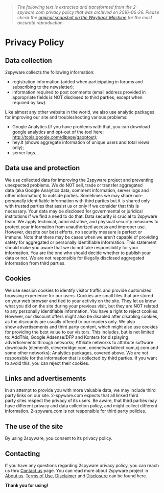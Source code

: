 > *The following text is extracted and transformed from the 2-spyware.com privacy policy that was archived on 2016-06-26. Please check the [original snapshot on the Wayback Machine](https://web.archive.org/web/20160626102549id_/http%3A//www.2-spyware.com/news/privacy-policy) for the most accurate reproduction.*

# Privacy Policy

## Data collection

2spyware collects the following information:

  * registration information (added when participating in forums and subscribing to the newsletter);
  * information required to post comments (email address provided in appropriate fields is NOT disclosed to third parties, except when required by law).



Like almost any other website in the world, we also use analytic packages for improving our site and troubleshooting various problems:

  * Google Analytics (If you have problems with that, you can download google analytics and opt-out of the tool here: http://tools.google.com/dlpage/gaoptout);
  * hey.lt (shows aggregate information of unique users and total views only);
  * server logs.



## Data use and protection

We use collected data for improving the 2spyware project and preventing unexpected problems. We do NOT sell, trade or transfer aggregated data (aka Google Analytics data, comment information, server logs and other information) to outside parties. Sometimes we may share non-personally identifiable information with third parties but it is shared only with trusted parties that assist us or only if we consider that this is necessary. Your data may be disclosed for governmental or juridical institutions if we find a need to do that. Data security is crucial to 2spyware team. We apply technical, administrative, and physical security measures to protect your information from unauthorized access and improper use. However, despite our best efforts, no security measure is perfect or immune. Note that there may be cases when we aren’t capable of providing safety for aggregated or personally identifiable information. This statement should make you aware that we do not take responsibility for your information. You are the one who should decide whether to publish your data or not. We are not responsible for illegally disclosed aggregated information from third parties.

## Cookies

We use session cookies to identify visitor traffic and provide customized browsing experience for our users. Cookies are small files that are stored on your web browser and tied to your activity on the site. They let us know what you did on the site during your previous visit, but they are NOT related to any personally identifiable information. You have a right to reject cookies. However, our discount offers might also be disabled after disabling cookies, as the discounts are usually offered to our readers only. We also show advertisements and third party content, which might also use cookies for providing the best value to our visitors. This includes, but is not limited to: AddThis; Google Adsense/DFP and Kontera for displaying advertisements through networks; Affiliate networks to attribute software downloads (element5, cleverbridge.com, onenetworkdirect.com,cj.com and some other networks); Analytics packages, covered above. We are not responsible for the information that is collected by third parties. If you want to avoid this, you can reject their cookies.

## Links and advertisements

In an attempt to provide you with more valuable data, we may include third party links on our site. 2-spyware.com expects that all linked third party sites respect the privacy of its users. Be aware, that third parties may have different privacy and data collection policy, and might collect different information. 2-spyware.com is not responsible for third party policies.

## The use of the site

By using 2spyware, you consent to its privacy policy.

## Contacting

If you have any questions regarding 2spyware privacy policy, you can reach us thru [Contact us](http://www.2-spyware.com/news/contact-us) page. You can read more about 2spyware project in [About us](http://www.2-spyware.com/news/about-us). [Terms of Use](http://www.2-spyware.com/news/terms-of-use), [Disclaimer](http://www.2-spyware.com/news/disclaimer) and [Disclosure](http://www.2-spyware.com/news/disclosure) can be found here.

**Thank you for using!**
